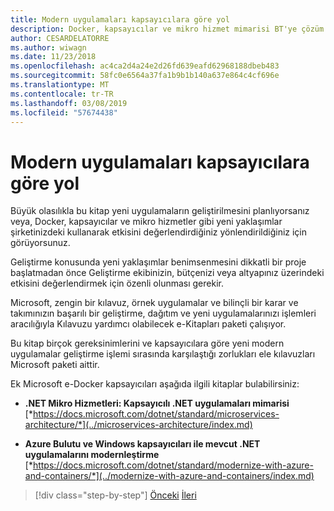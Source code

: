 ```yaml
---
title: Modern uygulamaları kapsayıcılara göre yol
description: Docker, kapsayıcılar ve mikro hizmet mimarisi BT'ye çözüm olmadığını anlama. Burada karar vermenize yardımcı olacak bazı başvurular bulabilirsiniz.
author: CESARDELATORRE
ms.author: wiwagn
ms.date: 11/23/2018
ms.openlocfilehash: ac4ca2d4a24e2d26fd639eafd62968188dbeb483
ms.sourcegitcommit: 58fc0e6564a37fa1b9b1b140a637e864c4cf696e
ms.translationtype: MT
ms.contentlocale: tr-TR
ms.lasthandoff: 03/08/2019
ms.locfileid: "57674438"
---
```

# <a name="road-to-modern-applications-based-on-containers"></a>Modern uygulamaları kapsayıcılara göre yol

Büyük olasılıkla bu kitap yeni uygulamaların geliştirilmesini planlıyorsanız veya, Docker, kapsayıcılar ve mikro hizmetler gibi yeni yaklaşımlar şirketinizdeki kullanarak etkisini değerlendirdiğiniz yönlendirildiğiniz için görüyorsunuz.

Geliştirme konusunda yeni yaklaşımlar benimsenmesini dikkatli bir proje başlatmadan önce Geliştirme ekibinizin, bütçenizi veya altyapınız üzerindeki etkisini değerlendirmek için özenli olunması gerekir.

Microsoft, zengin bir kılavuz, örnek uygulamalar ve bilinçli bir karar ve takımınızın başarılı bir geliştirme, dağıtım ve yeni uygulamalarınızı işlemleri aracılığıyla Kılavuzu yardımcı olabilecek e-Kitapları paketi çalışıyor.

Bu kitap birçok gereksinimlerini ve kapsayıcılara göre yeni modern uygulamalar geliştirme işlemi sırasında karşılaştığı zorlukları ele kılavuzları Microsoft paketi aittir.

Ek Microsoft e-Docker kapsayıcıları aşağıda ilgili kitaplar bulabilirsiniz:

- **.NET Mikro Hizmetleri: Kapsayıcılı .NET uygulamaları mimarisi** \
  [*https://docs.microsoft.com/dotnet/standard/microservices-architecture/*](../microservices-architecture/index.md)

- **Azure Bulutu ve Windows kapsayıcıları ile mevcut .NET uygulamalarını modernleştirme** \
  [*https://docs.microsoft.com/dotnet/standard/modernize-with-azure-and-containers/*](../modernize-with-azure-and-containers/index.md)

>[!div class="step-by-step"]
>[Önceki](docker-containers-images-and-registries.md)
>[İleri](docker-application-lifecycle/index.md)
